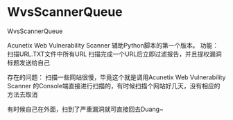 # WvsScannerQueue
WvsScannerQueue

Acunetix Web Vulnerability Scanner 辅助Python脚本的第一个版本。
功能：
  扫描URL.TXT文件中所有URL
  扫描完成一个URL后立即过滤报告，并且提权漏洞标题发送给自己
  
存在的问题：
  扫描一些网站很慢，毕竟这个就是调用Acunetix Web Vulnerability Scanner 的Console端直接进行扫描的，有时候扫描个网站好几天，没有相应的方法去取消

有时候自己在外面，扫到了严重漏洞就可直接回去Duang~
